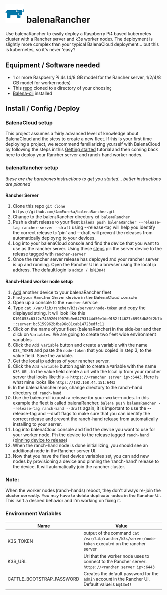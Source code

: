 # <img src="logo.png" alt="rancher steer" width="60" /> balenaRancher

Use balenaRancher to easily deploy a Raspberry Pi4 based kubernetes cluster with a Rancher server and k3s worker nodes. The deployment is slightly more complex than your typical BalenaCloud deployment... but this is kubernetes, so it's never 'easy'!

## Equipment / Software needed

* 1 or more Raspberry Pi 4s (4/8 GB model for the Rancher server, 1/2/4/8 GB model for worker nodes)
* This [repo](https://github.com/SamEureka/balenaRancher.git) cloned to a directory of your choosing
* [Balena-cli](https://github.com/balena-io/balena-cli/blob/master/README.md) installed

## Install / Config / Deploy

### BalenaCloud setup
This project assumes a fairly advanced level of knowledge about BalenaCloud and the steps to create a new fleet. If this is your first time deploying a project, we recommend familiarizing yourself with BalenaCloud by following the steps in this [Getting started](https://www.balena.io/docs/learn/getting-started/raspberrypi4-64/nodejs/) tutorial and then coming back here to deploy your Rancher server and ranch-hand worker nodes.  

### balenaRancher setup 
_these are the barebones instructions to get you started... better instructions are planned_

#### Rancher Server
1. Clone this repo `git clone https://github.com/SamEureka/balenaRancher.git`
2. Change to the balenaRancher directory `cd balenaRancher`
3. Push a draft release to your fleet `balena push balenaRancher --release-tag rancher-server --draft` using --release-tag will help you identify the correct release to 'pin' and --draft will prevent the releases from automatically deploying to your devices.
4. Log into your balenaCloud console and find the device that you want to use as the rancher server. Using these [steps](https://www.balena.io/docs/learn/deploy/release-strategy/release-policy/#pin-device-to-a-release) pin the server device to the release tagged with `rancher-server`
5. Once the rancher server release has deployed and your rancher server is up and running. Open the Rancher UI in a browser using the local ip address. The default login is `admin / b@13n4!`

#### Ranch-Hand worker node setup
1. [Add](https://www.balena.io/docs/learn/getting-started/raspberrypi3/nodejs/#add-your-first-device) another device to your balenaRancher fleet
2. Find your Rancher Server device in the BalenaCloud console
3. Open up a console to the `rancher` service
4. Type `cat /var/lib/rancher/k3s/server/node-token` and copy the displayed string. It will look like this `K101053c63f2c7469200f9076b9e64793144d50e1de9182f14627c6993db89f2b7b::server:bc5159962b3be96c81cab14723edfc11`
5. Click on the name of your fleet (balenaRancher) in the side-bar and then click on `Variables`. We are going to create two fleet wide environment variables
6. Click the `Add variable` button and create a variable with the name `K3S_TOKEN` and paste the `node-token` that you copied in step 3, to the value field. Save the variable.
7. Get the local ip address of your rancher server.
8. Click the `Add variable` button again to create a variable with the name `K3S_URL`. In the value field create a url with the local ip from your rancher server that looks like this -> `https://<rancher server ip>:6443`. Here is what mine looks like `https://192.168.44.151:6443`
9. In the balenaRancher repo, change directory to the ranch-hand directory `cd ranch-hand`
10. Use the balena-cli to push a release for your worker-nodes. In this example the fleet is called balenaRancher. `balena push balenaRancher --release-tag ranch-hand --draft` again, it is important to use the --release-tag and --draft flags to make sure that you can identify the correct release and prevent the ranch-hand release from automatically installing to your server.
11. Log into balenaCloud console and find the device you want to use for your worker node. Pin the device to the release tagged `ranch-hand` ([pinning device to release](https://www.balena.io/docs/learn/deploy/release-strategy/release-policy/#pin-device-to-a-release))
12. When the ranch-hand node is done initiallizing, you should see an additional node in the Rancher server UI.
13. Now that you have the fleet device variables set, you can add new nodes by provisioning a device and pinning the 'ranch-hand' release to the device. It will automatically join the rancher cluster.

### Note:
When the worker nodes (ranch-hands) reboot, they don't always re-join the cluster correctly. You may have to delete duplicate nodes in the Rancher UI. This isn't a desired behavior and I'm working on fixing it.

### Environment Variables

|Name|Value|
|---|---|
|K3S_TOKEN|output of the command `cat /var/lib/rancher/k3s/server/node-token` executed on the rancher server|
|K3S_URL|Url that the worker node uses to connect to the Rancher server. `https://<rancher server ip>:6443`|
|CATTLE_BOOTSTRAP_PASSWORD|Creates the default password for the `admin` account in the Rancher UI. Default value is `b@13n4!`|
| | |

